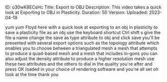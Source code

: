 ID: o30wK8ECsHc
Title: Export to OBJ
Description: This video takes a quick look at Exporting to OBJ in Plasticity.
Duration: 50
Version: 
Uploaded: 2023-04-19

yum yum
Floyd here with a quick look at
exporting to an obj in plasticity to
save a plasticity file as an obj use the
keyboard shortcut Ctrl shift s give the
file a name change the save as type
attribute to obj and click save you'll
be presented with several export options
such as the topology attribute which
enables you to choose between a
triangulated mesh a mesh that attempts
to produce a quad-based mesh and a mesh
that includes in-gons you can also
adjust the density attribute to produce
a higher resolution mesh use these two
attributes and the others to dial in the
quality you're after and press OK loaded
in your choice of rendering software and
you're all set oh look at the time
thank you

